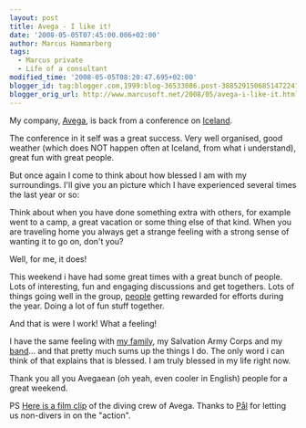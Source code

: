 ```yaml
---
layout: post
title: Avega - I like it!
date: '2008-05-05T07:45:00.006+02:00'
author: Marcus Hammarberg
tags:
  - Marcus private
  - Life of a consultant
modified_time: '2008-05-05T08:20:47.695+02:00'
blogger_id: tag:blogger.com,1999:blog-36533086.post-3885291506851472241
blogger_orig_url: http://www.marcusoft.net/2008/05/avega-i-like-it.html
---
```


My company, [Avega](http://www.avega.se/), is back from a conference
on
[Iceland](http://images.google.com/images?q=iceland&rls=com.microsoft:sv&ie=UTF-8&oe=UTF-8&startIndex=&startPage=1&um=1&sa=N&tab=wi).

The conference in it self was a great success. Very well organised, good
weather (which does NOT happen often at Iceland, from what i
understand), great fun with great people.

But once again I come to think about how blessed I am with my
surroundings. I'll give you an picture which I have experienced several
times the last year or so:

Think about when you have done something extra with others, for example
went to a camp, a great vacation or some thing else of that kind. When
you are traveling home you always get a strange feeling with a strong
sense of wanting it to go on, don't you?

Well, for me, it does!

This weekend i have had some great times with a great bunch of people.
Lots of interesting, fun and engaging discussions and get togethers.
Lots of things going well in the group,
[people](http://blogg.joakimsunden.se/) getting rewarded for efforts
during the year. Doing a lot of fun stuff together.

And that is were I work! What a feeling!

I have the same feeling with [my
family](http://www.marcusoft.net/2008/03/abbe-growing-and-growing.html),
my Salvation Army Corps and my
[band](http://www.marcusoft.net/2008/03/cd-in-can.html)... and that
pretty much sums up the things I do. The only word i can think of that
explains that is blessed. I am truly blessed in my life right now.

Thank you all you Avegaean (oh yeah, even cooler in English) people for
a great weekend.

PS
[Here is a film clip](http://uk.youtube.com/watch?v=RROVrCvCXZk) of the
diving crew of Avega. Thanks to [Pål](http://paliplurret.blogspot.com/)
for letting us non-divers in on the "action".
